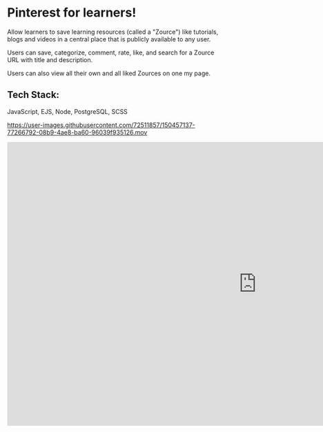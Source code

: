 # Pinterest for learners!

Allow learners to save learning resources (called a "Zource") like tutorials, blogs and videos in a central place that is publicly available to any user.

Users can save, categorize, comment, rate, like, and search for a Zource URL with title and description.

Users can also view all their own and all liked Zources on one my page.

## Tech Stack:
  JavaScript, EJS, Node, PostgreSQL, SCSS

https://user-images.githubusercontent.com/72511857/150457137-77266792-08b9-4ae8-ba60-96039f935126.mov
<div class="iframe-container">
<iframe width="1154" height="658" src="https://www.youtube.com/embed/-ElPKjupQv8" &autoplay=1 title="YouTube video player" frameborder="0" allow="accelerometer; autoplay; clipboard-write; encrypted-media; gyroscope; picture-in-picture" allowfullscreen></iframe>
</div>
